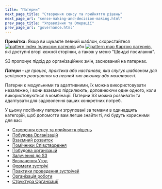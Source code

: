 ```yaml
---
title: "Патерни"
next_page_title: "Створення сенсу та прийняття рішень"
next_page_url: "sense-making-and-decision-making.html"
prev_page_title: "Управління та Операції"
prev_page_url: "governance.html"
---
```



<div class="homepage-box hp-box-green">
<p><strong>Примітка:</strong> Якщо ви шукаєте певний шаблон, скористайтеся <a href="pattern-index.html" ><img src="/icons/list-ul.svg" class="icon" alt="pattern index"/>&nbsp;Індексом патернів</a> або <a href="map.html" ><img src="/icons/map.svg" class="icon" alt="pattern map" />&nbsp;Картою патернів</a>, які доступні вгорі кожної сторінки, а також у меню "Швидкі посилання".</p>
</div>

S3 пропонує підхід до організаційних змін, заснований на патернах.

_**Патерн** - це процес, практика або настанова, яка слугує шаблоном для успішного реагування на певний тип виклику або можливості._

Патерни є модульними та адаптивними, їх можна використовувати незалежно, і вони взаємно підсилюють, доповнюючи один одного, коли використовуються в комбінації. Патерни S3 можна розвивати та адаптувати для задоволення ваших конкретних потреб.

У цьому посібнику патерни згруповані за темами в одинадцять категорій, щоб допомогти вам легше знайти ті, які будуть корисними для вас:

- [Створення сенсу та прийняття рішень](sense-making-and-decision-making.html)
- [Побудова Організацій](evolving-organizations.html)
- [Взаємний розвиток](peer-development.html)
- [Помічники Співстворення](enablers-of-co-creation.html)
- [Побудова організацій](building-organizations.html)
- [Залучення до S3](bringing-in-s3.html)
- [Визначення Угод](defining-agreements.html)
- [Формати зустрічі](meeting-formats.html)
- [Практики проведення зустрічей](meeting-practices.html)
- [Організація роботи](organizing-work.html)
- [Структура Організації](organizational-structure.html)

